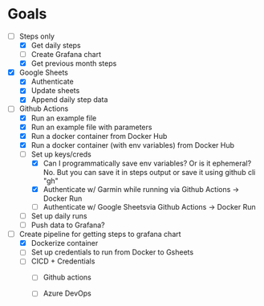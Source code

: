 <h1> Goals </h1>

- [ ] Steps only
    - [x] Get daily steps
    - [ ] Create Grafana chart
    - [x] Get previous month steps
- [x] Google Sheets
    - [x] Authenticate
    - [x] Update sheets
    - [x] Append daily step data
- [ ] Github Actions
    - [x] Run an example file
    - [x] Run an example file with parameters
    - [x] Run a docker container from Docker Hub
    - [x] Run a docker container (with env variables) from Docker Hub
    - [ ] Set up keys/creds
        - [x] Can I programmatically save env variables? Or is it ephemeral?
              No. But you can save it in steps output or save it using github cli "gh"
        - [x] Authenticate w/ Garmin while running via Github Actions -> Docker Run
        - [ ] Authenticate w/ Google Sheetsvia Github Actions -> Docker Run
    - [ ] Set up daily runs
    - [ ] Push data to Grafana?
- [ ] Create pipeline for getting steps to grafana chart
    - [x] Dockerize container
    - [ ] Set up credentials to run from Docker to Gsheets
    - [ ] CICD + Credentials
        - [ ] Github actions
        - [ ] Azure DevOps
    